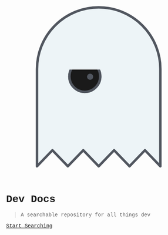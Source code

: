 <div class="logo-container">
  <div class="heats">
    <div class="h"></div>
    <div class="h"></div>
    <div class="h"></div>
    <div class="h"></div>
    <div class="h"></div>
    <div class="h"></div>
    <div class="h"></div>
    <div class="h"></div>
    <div class="h"></div>
    <div class="h"></div>
    <div class="h"></div>
    <div class="h"></div>
    <div class="h"></div>
    <div class="h"></div>
    <div class="h"></div>
    <div class="h"></div>
    <div class="h"></div>
    <div class="h"></div>
    <div class="h"></div>
    <div class="h"></div>
    <div class="h"></div>
    <div class="h"></div>
    <div class="h"></div>
    <div class="h"></div>
    <div class="h"></div>
    <svg class="ghost" viewBox="0 0 300 300">
      <path d="M150 21.2a100 100 0 0 0-100 100v157.6l25-26 25 26 25-26 25 26 25-26 25 26 25-26 25 26V121.2a100 100 0 0 0-100-100z" fill="#edf4f7" stroke="#51565f" stroke-linecap="round" stroke-linejoin="round" stroke-width="4"></path>
      <g class="eye eye--left">
        <circle cx="127.5" cy="133.2" r="25" fill="currentColor" stroke="#51565f" stroke-width="4"></circle>
        <circle class="pupil" cx="136.1" cy="133.7" r="5" fill="#51565f"></circle>
        <path class="eyelid" fill="#edf4f7" d="M94.6 82.2h65.7v39.82H94.6z"></path>
      </g>
      <g class="eye eye--right">
        <circle cx="127.5" cy="133.2" r="25" fill="currentColor" stroke="#51565f" stroke-width="4"></circle>
        <circle class="pupil" cx="136.1" cy="133.7" r="5" fill="#51565f"></circle>
        <path class="eyelid" fill="#edf4f7" d="M94.6 82.2h65.7v39.82H94.6z"></path>
      </g>
    </svg>
  </div>
</div>

# Dev Docs

> A searchable repository for all things dev

[Start Searching](#get-started)

<style>
    
    section.cover .cover-main>p:last-child a:last-child {
    background-color: #47e1f2;
    color: #081020;
    margin-right: 0;
    }
    body {
        font-family: Menlo, Monaco, Lucida Console, Liberation Mono, DejaVu Sans Mono,
    Bitstream Vera Sans Mono, Courier New, monospace, serif;
    }
    body section.cover h1 {
    font-size: 2.5rem;
    font-weight: 300;
    color: #a3f0f8;
  }

  body section.cover .cover-main {
    margin-top: .5rem;
  }
</style>

